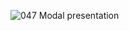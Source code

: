 ![047  Modal presentation](https://github.com/mrgsdev/DesignCode/assets/157994617/0814f035-8819-469a-a568-1e95966212e0)
